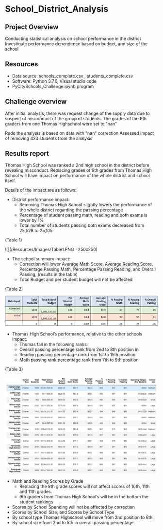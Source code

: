 # School_District_Analysis

## Project Overview
Conducting statistical analysis on school performance in the district
Investigate performance dependence based on budget, and size of the school

## Resources
-	Data source: schools_complete.csv , students_complete.csv
-	Software: Python 3.7.6, Visual studio code
- PyCitySchools_Challenge.ipynb program 

## Challenge overview
After initial analysis, there was request change of the supply data due to suspect of misconduct of the group of students.
The grades of the 9th graders from one Thomas Highschool were set to "nan"

Redo the analysis is based on data with "nan" correction
Assessed impact of removing 423 students from the analysis

## Results report 
Thomas High School was ranked a 2nd high school in the district before revealing misconduct. Replacing grades of 9th grades from Thomas High School will have impact on performance of the whole district and school itself. 

Details of the impact are as follows: 
* District performance impact: 
  *	Removing Thomas High School slightly lowers the performance of the whole district regarding the passing percentage
  *	Percentage of student passing math, reading and both exams is lower by 1%
  * Total number of students passing both exams decreased from 25,528 to 25,105

(Table 1)

![](/Resources/Images/Table1.PNG =250x250)

* The school summary impact:
  * Correction will lower Average Math Score, Average Reading Score, Percentage Passing Math, Percentage Passing Reading, and Overall Passing, (results in the table)
  * Total Budget and per student budget will not be affected

(Table 2)

![](/Resources/Images/Table%202.PNG)

* Thomas High School’s performance, relative to the other schools impact:
  *	Thomas fall in the following ranks: 
  * Overall passing percentage rank from 2nd to 8th position in 
  * Reading passing percentage rank from 1st to 15th position
  * Math passing rank percentage rank from 7th to 9th position

(Table 3)

![](/Resources/Images/Table%203.PNG)

* Math and Reading Scores by Grade
  *	Replacing the 9th grade scores will not affect scores of 10th, 11th and 11th grades.
  *	9th graders from Thomas High School’s will be in the bottom the student rankings
* Scores by School Spending will not be affected by correction 
*	Scores by School Size, and Scores by School Type 
  *	By school type Thomas Highschool will move from 2nd position to 6th
  *	By school size from 2nd to 5th in overall passing percentage




